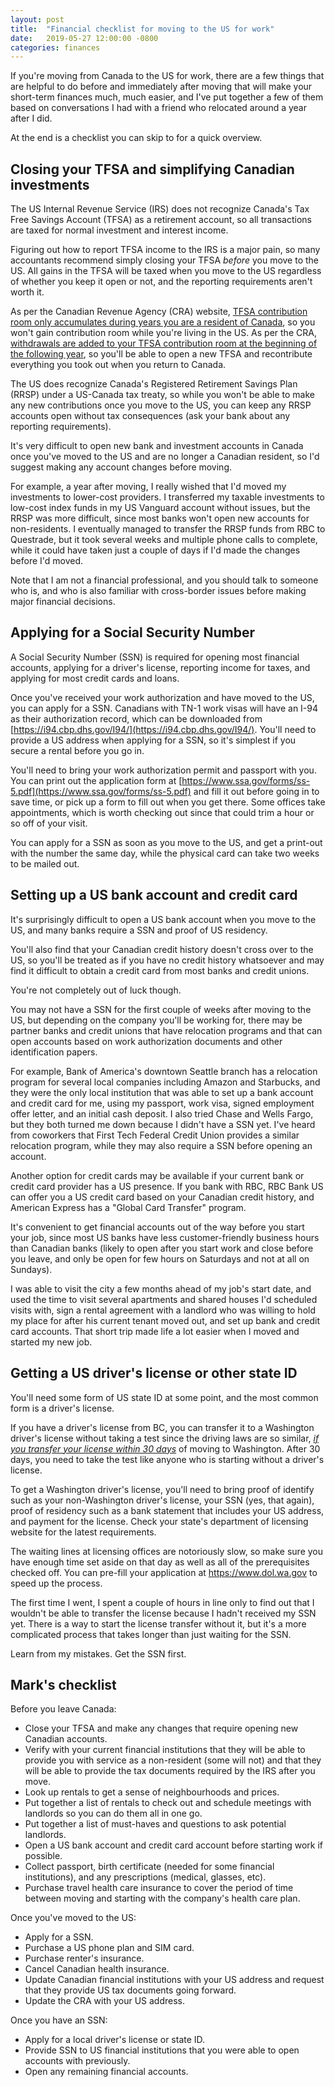 ```yaml
---
layout: post
title:  "Financial checklist for moving to the US for work"
date:   2019-05-27 12:00:00 -0800
categories: finances
---
```

If you're moving from Canada to the US for work, there are a few things that are helpful to do before and immediately after moving that will make your short-term finances much, much easier, and I've put together a few of them based on conversations I had with a friend who relocated around a year after I did.

At the end is a checklist you can skip to for a quick overview.

## Closing your TFSA and simplifying Canadian investments

The US Internal Revenue Service (IRS) does not recognize Canada's Tax Free Savings Account (TFSA) as a retirement account, so all transactions are taxed for normal investment and interest income.

Figuring out how to report TFSA income to the IRS is a major pain, so many accountants recommend simply closing your TFSA *before* you move to the US.  All gains in the TFSA will be taxed when you move to the US regardless of whether you keep it open or not, and the reporting requirements aren't worth it.

As per the Canadian Revenue Agency (CRA) website, [TFSA contribution room only accumulates during years you are a resident of Canada](https://www.canada.ca/en/revenue-agency/services/tax/individuals/topics/tax-free-savings-account/contributions.html), so you won't gain contribution room while you're living in the US.  As per the CRA, [withdrawals are added to your TFSA contribution room at the beginning of the following year](https://www.canada.ca/en/revenue-agency/services/tax/individuals/topics/tax-free-savings-account/contributions-withdrawals-transfers.html), so you'll be able to open a new TFSA and recontribute everything you took out when you return to Canada.

The US does recognize Canada's Registered Retirement Savings Plan (RRSP) under a US-Canada tax treaty, so while you won't be able to make any new contributions once you move to the US, you can keep any RRSP accounts open without tax consequences (ask your bank about any reporting requirements).

It's very difficult to open new bank and investment accounts in Canada once you've moved to the US and are no longer a Canadian resident, so I'd suggest making any account changes before moving.

For example, a year after moving, I really wished that I'd moved my investments to lower-cost providers.  I transferred my taxable investments to low-cost index funds in my US Vanguard account without issues, but the RRSP was more difficult, since most banks won't open new accounts for non-residents.  I eventually managed to transfer the RRSP funds from RBC to Questrade, but it took several weeks and multiple phone calls to complete, while it could have taken just a couple of days if I'd made the changes before I'd moved.

Note that I am not a financial professional, and you should talk to someone who is, and who is also familiar with cross-border issues before making major financial decisions.

## Applying for a Social Security Number

A Social Security Number (SSN) is required for opening most financial accounts, applying for a driver's license, reporting income for taxes, and applying for most credit cards and loans.

Once you've received your work authorization and have moved to the US, you can apply for a SSN.  Canadians with TN-1 work visas will have an I-94 as their authorization record, which can be downloaded from [https://i94.cbp.dhs.gov/I94/](https://i94.cbp.dhs.gov/I94/).  You'll need to provide a US address when applying for a SSN, so it's simplest if you secure a rental before you go in.

You'll need to bring your work authorization permit and passport with you.  You can print out the application form at [https://www.ssa.gov/forms/ss-5.pdf](https://www.ssa.gov/forms/ss-5.pdf) and fill it out before going in to save time, or pick up a form to fill out when you get there.  Some offices take appointments, which is worth checking out since that could trim a hour or so off of your visit.

You can apply for a SSN as soon as you move to the US, and get a print-out with the number the same day, while the physical card can take two weeks to be mailed out.

## Setting up a US bank account and credit card

It's surprisingly difficult to open a US bank account when you move to the US, and many banks require a SSN and proof of US residency.

You'll also find that your Canadian credit history doesn't cross over to the US, so you'll be treated as if you have no credit history whatsoever and may find it difficult to obtain a credit card from most banks and credit unions.

You're not completely out of luck though.

You may not have a SSN for the first couple of weeks after moving to the US, but depending on the company you'll be working for, there may be partner banks and credit unions that have relocation programs and that can open accounts based on work authorization documents and other identification papers.

For example, Bank of America's downtown Seattle branch has a relocation program for several local companies including Amazon and Starbucks, and they were the only local institution that was able to set up a bank account and credit card for me, using my passport, work visa, signed employment offer letter, and an initial cash deposit.  I also tried Chase and Wells Fargo, but they both turned me down because I didn't have a SSN yet.  I've heard from coworkers that First Tech Federal Credit Union provides a similar relocation program, while they may also require a SSN before opening an account.

Another option for credit cards may be available if your current bank or credit card provider has a US presence.  If you bank with RBC, RBC Bank US can offer you a US credit card based on your Canadian credit history, and American Express has a "Global Card Transfer" program.

It's convenient to get financial accounts out of the way before you start your job, since most US banks have less customer-friendly business hours than Canadian banks (likely to open after you start work and close before you leave, and only be open for few hours on Saturdays and not at all on Sundays).

I was able to visit the city a few months ahead of my job's start date, and used the time to visit several apartments and shared houses I'd scheduled visits with, sign a rental agreement with a landlord who was willing to hold my place for after his current tenant moved out, and set up bank and credit card accounts.  That short trip made life a lot easier when I moved and started my new job.

## Getting a US driver's license or other state ID

You'll need some form of US state ID at some point, and the most common form is a driver's license.

If you have a driver's license from BC, you can transfer it to a Washington driver's license without taking a test since the driving laws are so similar, [*if you transfer your license within 30 days*](https://www.dol.wa.gov/driverslicense/moving.html) of moving to Washington.  After 30 days, you need to take the test like anyone who is starting without a driver's license.

To get a Washington driver's license, you'll need to bring proof of identify such as your non-Washington driver's license, your SSN (yes, that again), proof of residency such as a bank statement that includes your US address, and payment for the license.  Check your state's department of licensing website for the latest requirements.

The waiting lines at licensing offices are notoriously slow, so make sure you have enough time set aside on that day as well as all of the prerequisites checked off.  You can pre-fill your application at https://www.dol.wa.gov to speed up the process.

The first time I went, I spent a couple of hours in line only to find out that I wouldn't be able to transfer the license because I hadn't received my SSN yet.  There is a way to start the license transfer without it, but it's a more complicated process that takes longer than just waiting for the SSN.

Learn from my mistakes.  Get the SSN first.

## Mark's checklist

Before you leave Canada:

* Close your TFSA and make any changes that require opening new Canadian accounts.
* Verify with your current financial institutions that they will be able to provide you with service as a non-resident (some will not) and that they will be able to provide the tax documents required by the IRS after you move.
* Look up rentals to get a sense of neighbourhoods and prices.
* Put together a list of rentals to check out and schedule meetings with landlords so you can do them all in one go.
* Put together a list of must-haves and questions to ask potential landlords.
* Open a US bank account and credit card account before starting work if possible.
* Collect passport, birth certificate (needed for some financial institutions), and any prescriptions (medical, glasses, etc).
* Purchase travel health care insurance to cover the period of time between moving and starting with the company's health care plan.

Once you've moved to the US:

* Apply for a SSN.
* Purchase a US phone plan and SIM card.
* Purchase renter's insurance.
* Cancel Canadian health insurance.
* Update Canadian financial institutions with your US address and request that they provide US tax documents going forward.
* Update the CRA with your US address.

Once you have an SSN:

* Apply for a local driver's license or state ID.
* Provide SSN to US financial institutions that you were able to open accounts with previously.
* Open any remaining financial accounts.